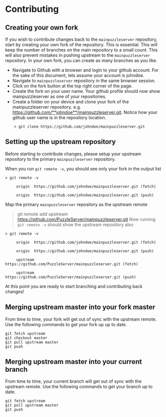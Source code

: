 # Contributing

## Creating your own fork
If you wish to contribute changes back to the `mainpuzzleserver` repository, start by creating your own fork of the repository. This is essential. This will keep the number of branches on the main repository to a small count. This will also prevent mistakes in pushing upstream to the `mainpuzzleserver` repository. In your own fork, you can create as many branches as you like.

- Navigate to Github with a browser and login to your github account. For the sake of this document, lets assume your account is johndoe.
- Navigate to `mainpuzzleserver` repository in the same browser session.
- Click on the fork button at the top right corner of the page.
- Create the fork on your user name. Your github profile should now show mainpuzzleserver as one of your repositories.
- Create a folder on your device and clone your fork of the mainpuzzleserver repository. e.g. https://github.com/**johndoe**/mainpuzzleserver.git. Notice how your github user name is in the repository location.
```
    > git clone https://github.com/johndoe/mainpuzzleserver.git
```
## Setting up the upstream repository
Before starting to contribute changes, please setup your upstream repository to the primary `mainpuzzleserver` repository.

When you run `git remote -v`, you should see only your fork in the output list
```
> git remote -v

     origin  https://github.com/johndoe/mainpuzzleserver.git (fetch)

     origin  https://github.com/johndoe/mainpuzzleserver.git (push)
```
Map the primary `mainpuzzleserver` repository as the upstream remote
>git remote add upstream https://github.com/PuzzleServer/mainpuzzleserver.git
Now running `git remote -v` should show the upstream repository also
```
> git remote -v

     origin  https://github.com/johndoe/mainpuzzleserver.git (fetch)

     origin  https://github.com/johndoe/mainpuzzleserver.git (push)

     upstream        https://github.com/PuzzleServer/mainpuzzleserver.git (fetch)

     upstream        https://github.com/PuzzleServer/mainpuzzleserver.git (push)
```
At this point you are ready to start branching and contributing back changes!

## Merging upstream master into your fork master
From time to time, your fork will get out of sync with the upstream remote. Use the following commands to get your fork up up to date.
```
git fetch upstream
git checkout master
git pull upstream master
git push
```
## Merging upstream master into your current branch
From time to time, your current branch will get out of sync with the upstream remote. Use the following commands to get your branch up to date.
```
git fetch upstream
git pull upstream master
git push
```
